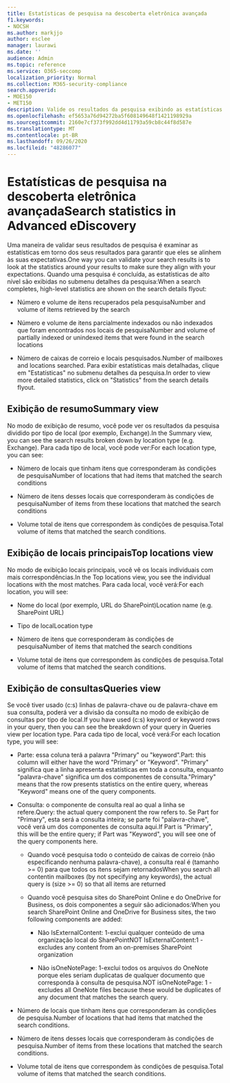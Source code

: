 ```yaml
---
title: Estatísticas de pesquisa na descoberta eletrônica avançada
f1.keywords:
- NOCSH
ms.author: markjjo
author: esclee
manager: laurawi
ms.date: ''
audience: Admin
ms.topic: reference
ms.service: O365-seccomp
localization_priority: Normal
ms.collection: M365-security-compliance
search.appverid:
- MOE150
- MET150
description: Valide os resultados da pesquisa exibindo as estatísticas geradas após a execução de uma pesquisa de coleção na descoberta eletrônica avançada.
ms.openlocfilehash: ef5653a76d94272ba5f608149648f1421198929a
ms.sourcegitcommit: 2160e7cf373f992dd4d11793a59cb8c44f8d587e
ms.translationtype: MT
ms.contentlocale: pt-BR
ms.lasthandoff: 09/26/2020
ms.locfileid: "48286077"
---
```

# <a name="search-statistics-in-advanced-ediscovery"></a><span data-ttu-id="4e4a0-103">Estatísticas de pesquisa na descoberta eletrônica avançada</span><span class="sxs-lookup"><span data-stu-id="4e4a0-103">Search statistics in Advanced eDiscovery</span></span>

<span data-ttu-id="4e4a0-104">Uma maneira de validar seus resultados de pesquisa é examinar as estatísticas em torno dos seus resultados para garantir que eles se alinhem às suas expectativas.</span><span class="sxs-lookup"><span data-stu-id="4e4a0-104">One way you can validate your search results is to look at the statistics around your results to make sure they align with your expectations.</span></span> <span data-ttu-id="4e4a0-105">Quando uma pesquisa é concluída, as estatísticas de alto nível são exibidas no submenu detalhes da pesquisa:</span><span class="sxs-lookup"><span data-stu-id="4e4a0-105">When a search completes, high-level statistics are shown on the search details flyout:</span></span>

- <span data-ttu-id="4e4a0-106">Número e volume de itens recuperados pela pesquisa</span><span class="sxs-lookup"><span data-stu-id="4e4a0-106">Number and volume of items retrieved by the search</span></span>

- <span data-ttu-id="4e4a0-107">Número e volume de itens parcialmente indexados ou não indexados que foram encontrados nos locais de pesquisa</span><span class="sxs-lookup"><span data-stu-id="4e4a0-107">Number and volume of partially indexed or unindexed items that were found in the search locations</span></span>

- <span data-ttu-id="4e4a0-108">Número de caixas de correio e locais pesquisados.</span><span class="sxs-lookup"><span data-stu-id="4e4a0-108">Number of mailboxes and locations searched.</span></span>
<span data-ttu-id="4e4a0-109">Para exibir estatísticas mais detalhadas, clique em "Estatísticas" no submenu detalhes da pesquisa.</span><span class="sxs-lookup"><span data-stu-id="4e4a0-109">In order to view more detailed statistics, click on "Statistics" from the search details flyout.</span></span>

## <a name="summary-view"></a><span data-ttu-id="4e4a0-110">Exibição de resumo</span><span class="sxs-lookup"><span data-stu-id="4e4a0-110">Summary view</span></span>

<span data-ttu-id="4e4a0-111">No modo de exibição de resumo, você pode ver os resultados da pesquisa dividido por tipo de local (por exemplo, Exchange).</span><span class="sxs-lookup"><span data-stu-id="4e4a0-111">In the Summary view, you can see the search results broken down by location type (e.g. Exchange).</span></span> <span data-ttu-id="4e4a0-112">Para cada tipo de local, você pode ver:</span><span class="sxs-lookup"><span data-stu-id="4e4a0-112">For each location type, you can see:</span></span>

- <span data-ttu-id="4e4a0-113">Número de locais que tinham itens que corresponderam às condições de pesquisa</span><span class="sxs-lookup"><span data-stu-id="4e4a0-113">Number of locations that had items that matched the search conditions</span></span>

- <span data-ttu-id="4e4a0-114">Número de itens desses locais que corresponderam às condições de pesquisa</span><span class="sxs-lookup"><span data-stu-id="4e4a0-114">Number of items from these locations that matched the search conditions</span></span>

- <span data-ttu-id="4e4a0-115">Volume total de itens que correspondem às condições de pesquisa.</span><span class="sxs-lookup"><span data-stu-id="4e4a0-115">Total volume of items that matched the search conditions.</span></span>

## <a name="top-locations-view"></a><span data-ttu-id="4e4a0-116">Exibição de locais principais</span><span class="sxs-lookup"><span data-stu-id="4e4a0-116">Top locations view</span></span>

<span data-ttu-id="4e4a0-117">No modo de exibição locais principais, você vê os locais individuais com mais correspondências.</span><span class="sxs-lookup"><span data-stu-id="4e4a0-117">In the Top locations view, you see the individual locations with the most matches.</span></span> <span data-ttu-id="4e4a0-118">Para cada local, você verá:</span><span class="sxs-lookup"><span data-stu-id="4e4a0-118">For each location, you will see:</span></span>

- <span data-ttu-id="4e4a0-119">Nome do local (por exemplo, URL do SharePoint)</span><span class="sxs-lookup"><span data-stu-id="4e4a0-119">Location name (e.g. SharePoint URL)</span></span>

- <span data-ttu-id="4e4a0-120">Tipo de local</span><span class="sxs-lookup"><span data-stu-id="4e4a0-120">Location type</span></span>

- <span data-ttu-id="4e4a0-121">Número de itens que corresponderam às condições de pesquisa</span><span class="sxs-lookup"><span data-stu-id="4e4a0-121">Number of items that matched the search conditions</span></span>

- <span data-ttu-id="4e4a0-122">Volume total de itens que correspondem às condições de pesquisa.</span><span class="sxs-lookup"><span data-stu-id="4e4a0-122">Total volume of items that matched the search conditions.</span></span>

## <a name="queries-view"></a><span data-ttu-id="4e4a0-123">Exibição de consultas</span><span class="sxs-lookup"><span data-stu-id="4e4a0-123">Queries view</span></span>

<span data-ttu-id="4e4a0-124">Se você tiver usado (c:s) linhas de palavra-chave ou de palavra-chave em sua consulta, poderá ver a divisão da consulta no modo de exibição de consultas por tipo de local.</span><span class="sxs-lookup"><span data-stu-id="4e4a0-124">If you have used (c:s) keyword or keyword rows in your query, then you can see the breakdown of your query in Queries view per location type.</span></span> <span data-ttu-id="4e4a0-125">Para cada tipo de local, você verá:</span><span class="sxs-lookup"><span data-stu-id="4e4a0-125">For each location type, you will see:</span></span>

- <span data-ttu-id="4e4a0-126">Parte: essa coluna terá a palavra "Primary" ou "keyword".</span><span class="sxs-lookup"><span data-stu-id="4e4a0-126">Part: this column will either have the word "Primary" or "Keyword".</span></span> <span data-ttu-id="4e4a0-127">"Primary" significa que a linha apresenta estatísticas em toda a consulta, enquanto "palavra-chave" significa um dos componentes de consulta.</span><span class="sxs-lookup"><span data-stu-id="4e4a0-127">"Primary" means that the row presents statistics on the entire query, whereas "Keyword" means one of the query components.</span></span>

- <span data-ttu-id="4e4a0-128">Consulta: o componente de consulta real ao qual a linha se refere.</span><span class="sxs-lookup"><span data-stu-id="4e4a0-128">Query: the actual query component the row refers to.</span></span> <span data-ttu-id="4e4a0-129">Se Part for "Primary", esta será a consulta inteira; se parte foi "palavra-chave", você verá um dos componentes de consulta aqui.</span><span class="sxs-lookup"><span data-stu-id="4e4a0-129">If Part is "Primary", this will be the entire query; if Part was "Keyword", you will see one of the query components here.</span></span>
  
  - <span data-ttu-id="4e4a0-130">Quando você pesquisa todo o conteúdo de caixas de correio (não especificando nenhuma palavra-chave), a consulta real é (tamanho >= 0) para que todos os itens sejam retornados</span><span class="sxs-lookup"><span data-stu-id="4e4a0-130">When you search all contentin mailboxes (by not specifying any keywords), the actual query is (size >= 0) so that all items are returned</span></span>
  
  - <span data-ttu-id="4e4a0-131">Quando você pesquisa sites do SharePoint Online e do OneDrive for Business, os dois componentes a seguir são adicionados:</span><span class="sxs-lookup"><span data-stu-id="4e4a0-131">When you search SharePoint Online and OneDrive for Business sites, the two following components are added:</span></span>
    
    - <span data-ttu-id="4e4a0-132">Não IsExternalContent: 1-exclui qualquer conteúdo de uma organização local do SharePoint</span><span class="sxs-lookup"><span data-stu-id="4e4a0-132">NOT IsExternalContent:1 - excludes any content from an on-premises SharePoint organization</span></span>
    
    - <span data-ttu-id="4e4a0-133">Não isOneNotePage: 1-exclui todos os arquivos do OneNote porque eles seriam duplicatas de qualquer documento que corresponda à consulta de pesquisa.</span><span class="sxs-lookup"><span data-stu-id="4e4a0-133">NOT isOneNotePage: 1 - excludes all OneNote files because these would be duplicates of any document that matches the search query.</span></span>

- <span data-ttu-id="4e4a0-134">Número de locais que tinham itens que corresponderam às condições de pesquisa.</span><span class="sxs-lookup"><span data-stu-id="4e4a0-134">Number of locations that had items that matched the search conditions.</span></span>

- <span data-ttu-id="4e4a0-135">Número de itens desses locais que corresponderam às condições de pesquisa.</span><span class="sxs-lookup"><span data-stu-id="4e4a0-135">Number of items from these locations that matched the search conditions.</span></span>

- <span data-ttu-id="4e4a0-136">Volume total de itens que correspondem às condições de pesquisa.</span><span class="sxs-lookup"><span data-stu-id="4e4a0-136">Total volume of items that matched the search conditions.</span></span>
